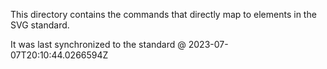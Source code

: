 This directory contains the commands that directly map to elements in the SVG standard.

It was last synchronized to the standard @ 2023-07-07T20:10:44.0266594Z
